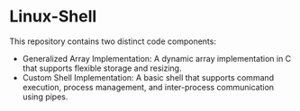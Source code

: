 # Linux-Shell

This repository contains two distinct code components:

- Generalized Array Implementation: A dynamic array implementation in C that supports flexible storage and resizing.
- Custom Shell Implementation: A basic shell that supports command execution, process management, and inter-process communication using pipes.
